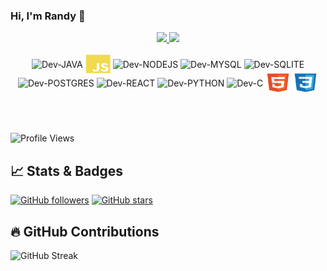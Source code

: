 ### Hi, I'm Randy 👋

<div align="center">
  <a href="https://github.com/randysmc/">
    <img height="180em" src="https://github-readme-stats.vercel.app/api?username=randysmc&show_icons=true&theme=tokyonight&include_all_commits=true&count_private=true"/>
    <img height="180em" src="https://github-readme-stats.vercel.app/api/top-langs/?username=randysmc&layout=compact&langs_count=7&theme=tokyonight"/>
  </a>
</div>

<div align="center" style="display: inline_block"><br>
  <img align="center" alt="Dev-JAVA" height="30" width="40" src="https://cdn.jsdelivr.net/gh/devicons/devicon/icons/java/java-original.svg">
  <img align="center" alt="Dev-Js" height="30" width="40" src="https://raw.githubusercontent.com/devicons/devicon/master/icons/javascript/javascript-plain.svg">
  <img align="center" alt="Dev-NODEJS" height="30" width="40" src="https://cdn.jsdelivr.net/gh/devicons/devicon/icons/nodejs/nodejs-original.svg">
  <img align="center" alt="Dev-MYSQL" height="30" width="40" src="https://cdn.jsdelivr.net/gh/devicons/devicon/icons/mysql/mysql-original.svg">
  <img align="center" alt="Dev-SQLITE" height="30" width="40" src="https://cdn.jsdelivr.net/gh/devicons/devicon/icons/sqlite/sqlite-original.svg">
  <img align="center" alt="Dev-POSTGRES" height="30" width="40" src="https://cdn.jsdelivr.net/gh/devicons/devicon/icons/postgresql/postgresql-original.svg">
  <img align="center" alt="Dev-REACT" height="30" width="40" src="https://cdn.jsdelivr.net/gh/devicons/devicon/icons/react/react-original.svg">
  <img align="center" alt="Dev-PYTHON" height="30" width="40" src="https://cdn.jsdelivr.net/gh/devicons/devicon/icons/python/python-original.svg">
  <img align="center" alt="Dev-C" height="30" width="40" src="https://cdn.jsdelivr.net/gh/devicons/devicon/icons/c/c-original.svg">
  <img align="center" alt="Dev-HTML" height="30" width="40" src="https://raw.githubusercontent.com/devicons/devicon/master/icons/html5/html5-original.svg">
  <img align="center" alt="Dev-CSS" height="30" width="40" src="https://raw.githubusercontent.com/devicons/devicon/master/icons/css3/css3-original.svg">
</div>

<br>
<br>
<br>

![Profile Views](https://visitcount.itsvg.in/api?id=randysmc&label=Profile%20Views&pretty=false)


## 📈 Stats & Badges

[![GitHub followers](https://img.shields.io/github/followers/randysmc?label=Followers&style=social)](https://github.com/randysmc)
[![GitHub stars](https://img.shields.io/github/stars/randysmc?label=Stars&style=social)](https://github.com/randysmc)

## 🔥 GitHub Contributions

![GitHub Streak](https://github-readme-streak-stats.herokuapp.com/?user=randysmc&theme=tokyonight)
